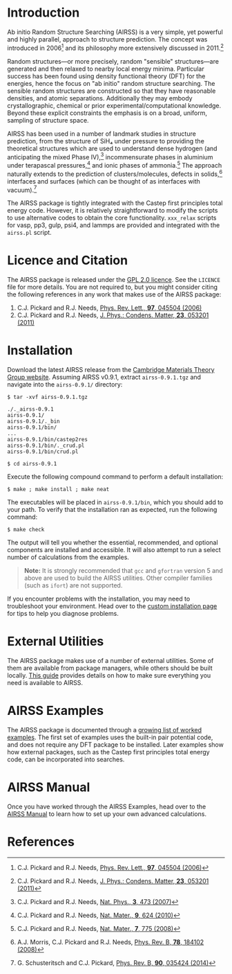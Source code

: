 
Introduction
============

Ab initio Random Structure Searching (AIRSS) is a very simple, yet powerful and highly parallel, approach to structure prediction. The concept was introduced in 2006[^1] and its philosophy more extensively discussed in 2011.[^2]

Random structures—or more precisely, random "sensible" structures—are generated and then relaxed to nearby local energy minima. Particular success has been found using density functional theory (DFT) for the energies, hence the focus on "ab initio" random structure searching. The sensible random structures are constructed so that they have reasonable densities, and atomic separations. Additionally they may embody crystallographic, chemical or prior experimental/computational knowledge. Beyond these explicit constraints the emphasis is on a broad, uniform, sampling of structure space.

AIRSS has been used in a number of landmark studies in structure prediction, from the structure of SiH₄ under pressure to providing the theoretical structures which are used to understand dense hydrogen (and anticipating the mixed Phase IV),[^3] incommensurate phases in aluminium under terapascal pressures,[^4] and ionic phases of ammonia.[^5] The approach naturally extends to the prediction of clusters/molecules, defects in solids,[^6] interfaces and surfaces (which can be thought of as interfaces with vacuum).[^7]

The AIRSS package is tightly integrated with the Castep first principles total energy code. However, it is relatively straightforward to modify the scripts to use alternative codes to obtain the core functionality. `xxx_relax` scripts for vasp, pp3, gulp, psi4, and lammps are provided and integrated with the `airss.pl` script.

Licence and Citation
====================

The AIRSS package is released under the [GPL 2.0 licence](https://www.gnu.org/licenses/gpl-2.0.html). See the `LICENCE` file for more details. You are not required to, but you might consider citing the following references in any work that makes use of the AIRSS package:

1. C.J. Pickard and R.J. Needs, [Phys. Rev. Lett., **97**, 045504 (2006)](https://doi.org/10.1103/PhysRevLett.97.045504)  
2. C.J. Pickard and R.J. Needs, [J. Phys.: Condens. Matter, **23**, 053201 (2011)](https://doi.org/10.1088/0953-8984/23/5/053201)  

Installation
============

Download the latest AIRSS release from the [Cambridge Materials Theory Group website](https://www.mtg.msm.cam.ac.uk/Codes/AIRSS). Assuming AIRSS v0.9.1, extract `airss-0.9.1.tgz` and navigate into the `airss-0.9.1/` directory:

```console
$ tar -xvf airss-0.9.1.tgz

./._airss-0.9.1
airss-0.9.1/
airss-0.9.1/._bin
airss-0.9.1/bin/
...
airss-0.9.1/bin/castep2res
airss-0.9.1/bin/._crud.pl
airss-0.9.1/bin/crud.pl

$ cd airss-0.9.1
```

Execute the following compound command to perform a default installation:

```console
$ make ; make install ; make neat
```

The executables will be placed in `airss-0.9.1/bin`, which you should add to your path. To verify that the installation ran as expected, run the following command:

```console
$ make check
```

The output will tell you whether the essential, recommended, and optional components are installed and accessible. It will also attempt to run a select number of calculations from the examples.

> **Note:** It is strongly recommended that `gcc` and `gfortran` version 5 and above are used to build the AIRSS
utilities. Other compiler families (such as `ifort`) are not supported.

If you encounter problems with the installation, you may need to troubleshoot your environment. Head over to the [custom installation page](/installation) for tips to help you diagnose problems.

External Utilities
==================

The AIRSS package makes use of a number of external utilities. Some of them are available from package managers, while others should be built locally. [This guide](/utilities) provides details on how to make sure everything you need is available to AIRSS.

AIRSS Examples
==============

The AIRSS package is documented through a [growing list of worked examples](/examples). The first set of examples uses the built-in pair potential code, and does not require any DFT package to be installed. Later examples show how external packages, such as the Castep first principles total energy code, can be incorporated into searches.

AIRSS Manual
============

Once you have worked through the AIRSS Examples, head over to the [AIRSS Manual](/manual) to learn how to set up your own advanced calculations.

References
==========

[^1]: C.J. Pickard and R.J. Needs, [Phys. Rev. Lett., **97**, 045504 (2006)](https://doi.org/10.1103/PhysRevLett.97.045504)  
[^2]: C.J. Pickard and R.J. Needs, [J. Phys.: Condens. Matter, **23**, 053201 (2011)](https://doi.org/10.1088/0953-8984/23/5/053201)  
[^3]: C.J. Pickard and R.J. Needs, [Nat. Phys., **3**, 473 (2007)](https://doi.org/10.1038/nphys625)  
[^4]: C.J. Pickard and R.J. Needs, [Nat. Mater., **9**, 624 (2010)](https://doi.org/10.1038/nmat2796)  
[^5]: C.J. Pickard and R.J. Needs, [Nat. Mater., **7**, 775 (2008)](https://doi.org/10.1038/nmat2261)  
[^6]: A.J. Morris, C.J. Pickard and R.J. Needs, [Phys. Rev. B, **78**, 184102 (2008)](https://doi.org/10.1103/PhysRevB.78.184102)  
[^7]: G. Schusteritsch and C.J. Pickard, [Phys. Rev. B, **90**, 035424 (2014)](https://doi.org/10.1103/PhysRevB.90.035424)  
